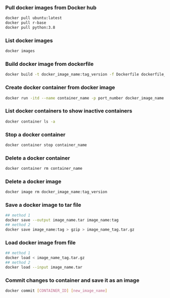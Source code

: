 ### Pull docker images from Docker hub 
```bash
docker pull ubuntu:latest
docker pull r-base
docker pull python:3.8 
```

### List docker images 
```bash
docker images
```

### Build docker image from dockerfile
```bash
docker build -t docker_image_name:tag_version -f Dockerfile dockerfile_path
```

### Create docker container from docker image 
```bash
docker run -itd --name container_name -p port_number docker_image_name:tag_version
``` 

### List docker containers to show inactive containers
```bash
docker container ls -a
```

### Stop a docker container 
```bash
docker container stop container_name
```

### Delete a docker container 
```bash
docker container rm container_name
```

### Delete a docker image
```bash
docker image rm docker_image_name:tag_version
```

### Save a docker image to tar file 
```bash
## method 1
docker save --output image_name.tar image_name:tag
## method 2 
docker save image_name:tag > gzip > image_name_tag.tar.gz
```
### Load docker image from file 
```bash
## method 1
docker load < image_name_tag.tar.gz
## method 2
docker load --input image_name.tar
```
### Commit changes to container and save it as an image 
```bash
docker commit [CONTAINER_ID] [new_image_name]
```
